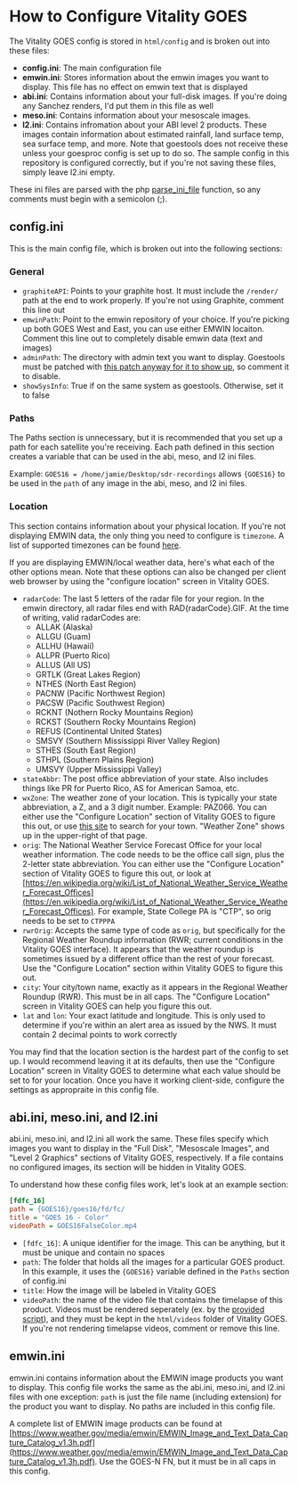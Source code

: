 # How to Configure Vitality GOES

The Vitality GOES config is stored in `html/config` and is broken out into these files:

* **config.ini**: The main configuration file
* **emwin.ini**: Stores information about the emwin images you want to display. This file has no effect on emwin text that is displayed
* **abi.ini**: Contains information about your full-disk images. If you're doing any Sanchez renders, I'd put them in this file as well
* **meso.ini**: Contains information about your mesoscale images.
* **l2.ini**: Contains infromation about your ABI level 2 products. These images contain information about estimated rainfall, land surface temp, sea surface temp, and more. Note that goestools does not receive these unless your goesproc config is set up to do so. The sample config in this repository is configured correctly, but if you're not saving these files, simply leave l2.ini empty.

These ini files are parsed with the php [parse_ini_file](https://www.php.net/manual/en/function.parse-ini-file.php) function, so any comments must begin with a semicolon (;).

## config.ini

This is the main config file, which is broken out into the following sections:

### General
* `graphiteAPI`: Points to your graphite host. It must include the `/render/` path at the end to work properly. If you're not using Graphite, comment this line out
* `emwinPath`: Point to the emwin repository of your choice. If you're picking up both GOES West and East, you can use either EMWIN locaiton. Comment this line out to completely disable emwin data (text and images)
* `adminPath`: The directory with admin text you want to display. Goestools must be patched with [this patch anyway for it to show up](https://github.com/pietern/goestools/pull/105/files), so comment it to disable.
* `showSysInfo`: True if on the same system as goestools. Otherwise, set it to false

### Paths
The Paths section is unnecessary, but it is recommended that you set up a path for each satellite you're receiving. Each path defined in this section creates a variable that can be used in the abi, meso, and l2 ini files. 

Example: `GOES16 = /home/jamie/Desktop/sdr-recordings` allows `{GOES16}` to be used in the `path` of any image in the abi, meso, and l2 ini files.

### Location
This section contains information about your physical location. If you're not displaying EMWIN data, the only thing you need to configure is `timezone`. A list of supported timezones can be found [here](https://www.php.net/manual/en/timezones.php).

If you are displaying EMWIN/local weather data, here's what each of the other options mean. Note that these options can also be changed per client web browser by using the "configure location" screen in Vitality GOES.

* `radarCode`: The last 5 letters of the radar file for your region. In the emwin directory, all radar files end with RAD{radarCode}.GIF. At the time of writing, valid radarCodes are:
  *  ALLAK (Alaska)
  *  ALLGU (Guam)
  *  ALLHU (Hawaii)
  *  ALLPR (Puerto Rico)
  *  ALLUS (All US)
  *  GRTLK (Great Lakes Region)
  *  NTHES (North East Region)
  *  PACNW (Pacific Northwest Region)
  *  PACSW (Pacific Southwest Region)
  *  RCKNT (Nothern Rocky Mountains Region)
  *  RCKST (Southern Rocky Mountains Region)
  *  REFUS (Continental United States)
  *  SMSVY (Southern Mississippi River Valley Region)
  *  STHES (South East Region)
  *  STHPL (Southern Plains Region)
  *  UMSVY (Upper Mississippi Valley)
*  `stateAbbr`: The post office abbreviation of your state. Also includes things like PR for Puerto Rico, AS for American Samoa, etc.
*  `wxZone`: The weather zone of your location. This is typically your state abbreviation, a Z, and a 3 digit number. Example: PAZ066. You can either use the "Configure Location" section of Vitality GOES to figure this out, or use [this site](https://pnwpest.org/cgi-bin/wea3/wea3) to search for your town. "Weather Zone" shows up in the upper-right of that page.
*  `orig`: The National Weather Service Forecast Office for your local weather information. The code needs to be the office call sign, plus the 2-letter state abbreviation. You can either use the "Configure Location" section of Vitality GOES to figure this out, or look at [https://en.wikipedia.org/wiki/List_of_National_Weather_Service_Weather_Forecast_Offices](https://en.wikipedia.org/wiki/List_of_National_Weather_Service_Weather_Forecast_Offices). For example, State College PA is "CTP", so orig needs to be set to `CTPPPA`
*  `rwrOrig`: Accepts the same type of code as `orig`, but specifically for the Regional Weather Roundup information (RWR; current conditions in the Vitality GOES interface). It appears that the weather roundup is sometimes issued by a different office than the rest of your forecast. Use the "Configure Location" section within Vitality GOES to figure this out.
*  `city`: Your city/town name, exactly as it appears in the Regional Weather Roundup (RWR). This must be in all caps. The "Configure Location" screen in Vitality GOES can help you figure this out.
*  `lat` and `lon`: Your exact latitude and longitude. This is only used to determine if you're within an alert area as issued by the NWS. It must contain 2 decimal points to work correctly

You may find that the location section is the hardest part of the config to set up. I would recommend leaving it at its defaults, then use the "Configure Location" screen in Vitality GOES to determine what each value should be set to for your location. Once you have it working client-side, configure the settings as appropraite in this config file.

## abi.ini, meso.ini, and l2.ini

abi.ini, meso.ini, and l2.ini all work the same. These files specify which images you want to display in the "Full Disk", "Mesoscale Images", and "Level 2 Graphics" sections of Vitality GOES, respectively. If a file contains no configured images, its section will be hidden in Vitality GOES.

To understand how these config files work, let's look at an example section:

```ini
[fdfc_16]
path = {GOES16}/goes16/fd/fc/
title = "GOES 16 - Color"
videoPath = GOES16FalseColor.mp4
```

* `[fdfc_16]`: A unique identifier for the image. This can be anything, but it must be unique and contain no spaces
* `path`: The folder that holds all the images for a particular GOES product. In this example, it uses the `{GOES16}` variable defined in the `Paths` section of config.ini
* `title`: How the image will be labeled in Vitality GOES
* `videoPath`: the name of the video file that contains the timelapse of this product. Videos must be rendered seperately (ex. by the [provided script](scripts.md#createvideos-abish)), and they must be kept in the `html/videos` folder of Vitality GOES. If you're not rendering timelapse videos, comment or remove this line.

## emwin.ini

emwin.ini contains information about the EMWIN image products you want to display. This config file works the same as the abi.ini, meso.ini, and l2.ini files with one exception: `path` is just the file name (including extension) for the product you want to display. No paths are included in this config file.

A complete list of EMWIN image products can be found at [https://www.weather.gov/media/emwin/EMWIN_Image_and_Text_Data_Capture_Catalog_v1.3h.pdf](https://www.weather.gov/media/emwin/EMWIN_Image_and_Text_Data_Capture_Catalog_v1.3h.pdf). Use the GOES-N FN, but it must be in all caps in this config.
